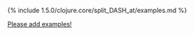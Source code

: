 {% include 1.5.0/clojure.core/split_DASH_at/examples.md %}

[Please add examples!](https://github.com/arrdem/grimoire/edit/master/_includes/1.6.0/clojure.core/split_DASH_at/examples.md)
